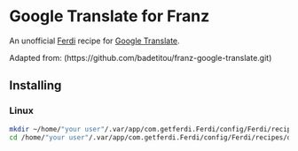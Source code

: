 # Google Translate for Franz

An unofficial [Ferdi](https://getferdi.com/) recipe for [Google Translate](https://translate.google.com/).

<p> Adapted from: (https://github.com/badetitou/franz-google-translate.git) </p>

## Installing

### Linux

```bash
mkdir ~/home/"your user"/.var/app/com.getferdi.Ferdi/config/Ferdi/recipes/dev
cd /home/"your user"/.var/app/com.getferdi.Ferdi/config/Ferdi/recipes/dev && git clone https://github.com/alyssonlcss/ferdi-google-translate.git
```
